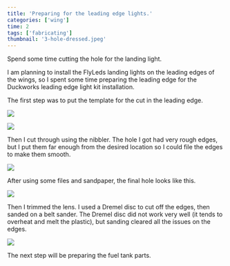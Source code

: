 ```yaml
---
title: 'Preparing for the leading edge lights.'
categories: ['wing']
time: 2
tags: ['fabricating']
thumbnail: '3-hole-dressed.jpeg'
---
```


Spend some time cutting the hole for the landing light.

<!-- more -->

I am planning to install the FlyLeds landing lights on the leading edges of the wings, so I spent some time preparing the leading edge for the Duckworks leading edge light kit installation.

The first step was to put the template for the cut in the leading edge.

![](./0-landing-light-position.jpeg)

![](./1-landing-light-position-bottom.jpeg)

Then I cut through using the nibbler. The hole I got had very rough edges, but I put them far enough from the desired location so I could file the edges to make them smooth.

![](./2-rough-cut.jpeg)

After using some files and sandpaper, the final hole looks like this.

![](./3-hole-dressed.jpeg)

Then I trimmed the lens. I used a Dremel disc to cut off the edges, then sanded on a belt sander. The Dremel disc did not work very well (it tends to overheat and melt the plastic), but sanding cleared all the issues on the edges.

![](./4-lens-shaped.jpeg)

The next step will be preparing the fuel tank parts. 